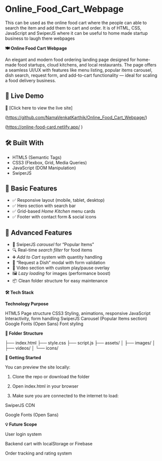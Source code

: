 # Online_Food_Cart_Webpage
This can be used as the online food cart where the people can able to search the item and add them to cart and order. It is of HTML, CSS, JavaScript and SwiperJS where it can be useful to home made startup business to laugh there webpages



**🍽 Online Food Cart Webpage**

An elegant and modern food ordering landing page designed for home-made food startups, cloud kitchens, and local restaurants. The page offers a seamless UI/UX with features like menu listing, popular items carousel, dish search, request form, and add-to-cart functionality — ideal for scaling a food delivery business.


## 🔗 Live Demo

🚀 [Click here to view the live site]

(https://github.com/NamaVenkatKarthik/Online_Food_Cart_Webpage/)

(https://online-food-card.netlify.app/ )


## 🛠 Built With
- HTML5 (Semantic Tags)
- CSS3 (Flexbox, Grid, Media Queries)
- JavaScript (DOM Manipulation)
- SwiperJS


## 🔧 Basic Features
- ✅ Responsive layout (mobile, tablet, desktop)
- ✅ Hero section with search bar
- ✅ Grid-based *Home Kitchen* menu cards
- ✅ Footer with contact form & social icons


## 🧠 Advanced Features
- 🚀 SwiperJS *carousel* for “Popular Items”
- 🔍 Real-time *search filter* for food items
- ➕ *Add to Cart* system with quantity handling
- 📝 “Request a Dish” modal with form validation
- 🎥 Video section with custom play/pause overlay
- 🖼 *Lazy loading* for images (performance boost)
- 📦 Clean folder structure for easy maintenance


**🛠 Tech Stack**

**Technology	                   Purpose**

HTML5	                       Page structure
CSS3	                       Styling, animations, responsive
JavaScript	                 Interactivity, form handling
SwiperJS	                   Carousel (Popular Items section)
Google Fonts (Open Sans)	   Font styling


**📁 Folder Structure**

├── index.html ├── style.css ├── script.js ├── assets/ │   ├── images/ │   ├── videos/ │   └── icons/
 

**🚀 Getting Started**

You can preview the site locally:

1. Clone the repo or download the folder

2. Open index.html in your browser

3. Make sure you are connected to the internet to load:

SwiperJS CDN

Google Fonts (Open Sans)


**💡 Future Scope**

User login system

Backend cart with localStorage or Firebase

Order tracking and rating system
